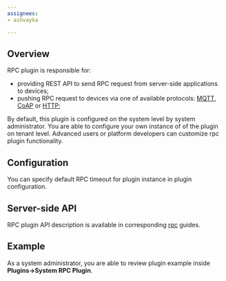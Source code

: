 ```yaml
---
assignees:
- ashvayka

---
```


## Overview

RPC plugin is responsible for:

 - providing REST API to send RPC request from server-side applications to devices;
 - pushing RPC request to devices via one of available protocols: 
 [MQTT](/docs/reference/mqtt-api/#rpc-api), [CoAP](/docs/reference/coap-api/#rpc-api) or [HTTP](/docs/reference/http-api/#rpc-api);  
 
By default, this plugin is configured on the system level by system administrator. 
You are able to configure your own instance of of the plugin on tenant level.
Advanced users or platform developers can customize rpc plugin functionality.

## Configuration

You can specify default RPC timeout for plugin instance in plugin configuration.

## Server-side API

RPC plugin API description is available in corresponding [rpc](docs/user-guide/rpc/#server-side-rpc-api) guides. 

## Example

As a system administrator, you are able to review plugin example inside **Plugins->System RPC Plugin**.
